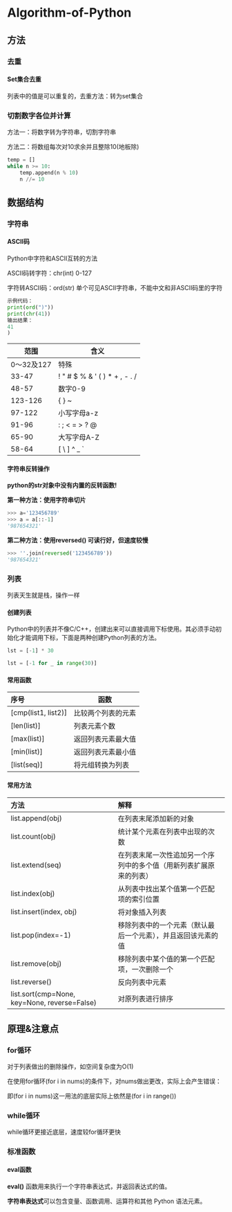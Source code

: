 # Algorithm-of-Python

## 方法

### 去重

#### Set集合去重

列表中的值是可以重复的，去重方法：转为set集合



### 切割数字各位并计算

方法一：将数字转为字符串，切割字符串

方法二：将数组每次对10求余并且整除10(地板除)

```python
temp = []
while n >= 10:
    temp.append(n % 10)
    n //= 10
```



## 数据结构

### 字符串

#### ASCII码

Python中字符和ASCII互转的方法

ASCII码转字符：chr(int)  	0-127

字符转ASCII码：ord(str)  	单个可见ASCII字符串，不能中文和非ASCII码里的字符

```python
示例代码：
print(ord(")"))
print(chr(41))
输出结果：
41
)
```

| 范围       | 含义                          |
| ---------- | ----------------------------- |
| 0～32及127 | 特殊                          |
| 33-47      | ! " # $ % & ' ( ) * + , - . / |
| 48-57      | 数字0-9                       |
| 123-126    | { } ~                         |
| 97-122     | 小写字母a-z                   |
| 91-96      | : ; < = > ? @                 |
| 65-90      | 大写字母A-Z                   |
| 58-64      | [ \ ] ^ _ `                   |



#### 字符串反转操作

**python的str对象中没有内置的反转函数!**

**第一种方法：使用字符串切片**

```python
>>> a='123456789' 
>>> a = a[::-1]
'987654321'
```

**第二种方法：使用reversed() 可读行好，但速度较慢**

```python
>>> ''.join(reversed('123456789'))
'987654321'
```



### 列表

列表天生就是栈，操作一样

#### 创建列表

Python中的列表并不像C/C++，创建出来可以直接调用下标使用。其必须手动初始化才能调用下标，下面是两种创建Python列表的方法。

```python
lst = [-1] * 30
```

```python
lst = [-1 for _ in range(30)]
```



#### 常用函数

| 序号                | 函数               |
| :------------------ | ------------------ |
| [cmp(list1, list2)] | 比较两个列表的元素 |
| [len(list)]         | 列表元素个数       |
| [max(list)]         | 返回列表元素最大值 |
| [min(list)]         | 返回列表元素最小值 |
| [list(seq)]         | 将元组转换为列表   |

#### 常用方法

| 方法                                         | 解释                                                         |
| :------------------------------------------- | :----------------------------------------------------------- |
| list.append(obj)                             | 在列表末尾添加新的对象                                       |
| list.count(obj)                              | 统计某个元素在列表中出现的次数                               |
| list.extend(seq)                             | 在列表末尾一次性追加另一个序列中的多个值（用新列表扩展原来的列表） |
| list.index(obj)                              | 从列表中找出某个值第一个匹配项的索引位置                     |
| list.insert(index, obj)                      | 将对象插入列表                                               |
| list.pop(index=-1)                           | 移除列表中的一个元素（默认最后一个元素），并且返回该元素的值 |
| list.remove(obj)                             | 移除列表中某个值的第一个匹配项，一次删除一个                 |
| list.reverse()                               | 反向列表中元素                                               |
| list.sort(cmp=None, key=None, reverse=False) | 对原列表进行排序                                             |

## 原理&注意点

### for循环

对于列表做出的删除操作，如空间复杂度为O(1)

在使用for循环(for i in nums)的条件下，对nums做出更改，实际上会产生错误：

即(for i in nums)这一用法的底层实际上依然是(for i in range())

### while循环

while循环更接近底层，速度较for循环更快

### 标准函数

#### eval函数

**eval()** 函数用来执行一个字符串表达式，并返回表达式的值。

**字符串表达式**可以包含变量、函数调用、运算符和其他 Python 语法元素。